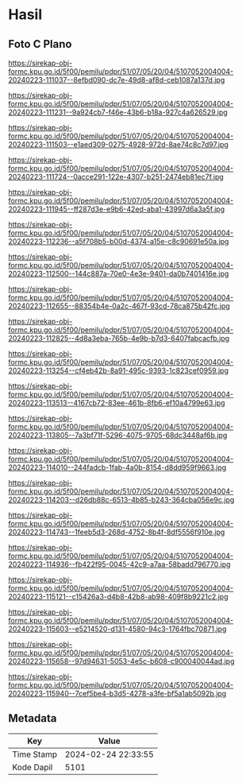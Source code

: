 # Hasil

## Foto C Plano

https://sirekap-obj-formc.kpu.go.id/5f00/pemilu/pdpr/51/07/05/20/04/5107052004004-20240223-111037--8efbd090-dc7e-49d8-af8d-ceb1087a137d.jpg

https://sirekap-obj-formc.kpu.go.id/5f00/pemilu/pdpr/51/07/05/20/04/5107052004004-20240223-111231--9a924cb7-f46e-43b6-b18a-927c4a626529.jpg

https://sirekap-obj-formc.kpu.go.id/5f00/pemilu/pdpr/51/07/05/20/04/5107052004004-20240223-111503--e1aed309-0275-4928-972d-8ae74c8c7d97.jpg

https://sirekap-obj-formc.kpu.go.id/5f00/pemilu/pdpr/51/07/05/20/04/5107052004004-20240223-111724--0acce291-122e-4307-b251-2474eb81ec7f.jpg

https://sirekap-obj-formc.kpu.go.id/5f00/pemilu/pdpr/51/07/05/20/04/5107052004004-20240223-111945--ff287d3e-e9b6-42ed-aba1-43997d6a3a5f.jpg

https://sirekap-obj-formc.kpu.go.id/5f00/pemilu/pdpr/51/07/05/20/04/5107052004004-20240223-112236--a5f708b5-b00d-4374-a15e-c8c90691e50a.jpg

https://sirekap-obj-formc.kpu.go.id/5f00/pemilu/pdpr/51/07/05/20/04/5107052004004-20240223-112500--144c887a-70e0-4e3e-9401-da0b7401416e.jpg

https://sirekap-obj-formc.kpu.go.id/5f00/pemilu/pdpr/51/07/05/20/04/5107052004004-20240223-112655--88354b4e-0a2c-467f-93cd-78ca875b42fc.jpg

https://sirekap-obj-formc.kpu.go.id/5f00/pemilu/pdpr/51/07/05/20/04/5107052004004-20240223-112825--4d8a3eba-765b-4e9b-b7d3-6407fabcacfb.jpg

https://sirekap-obj-formc.kpu.go.id/5f00/pemilu/pdpr/51/07/05/20/04/5107052004004-20240223-113254--cf4eb42b-8a91-495c-9393-1c823cef0959.jpg

https://sirekap-obj-formc.kpu.go.id/5f00/pemilu/pdpr/51/07/05/20/04/5107052004004-20240223-113513--4167cb72-83ee-461b-8fb6-ef10a4799e63.jpg

https://sirekap-obj-formc.kpu.go.id/5f00/pemilu/pdpr/51/07/05/20/04/5107052004004-20240223-113805--7a3bf71f-5296-4075-9705-68dc3448af6b.jpg

https://sirekap-obj-formc.kpu.go.id/5f00/pemilu/pdpr/51/07/05/20/04/5107052004004-20240223-114010--244fadcb-1fab-4a0b-8154-d8dd959f9663.jpg

https://sirekap-obj-formc.kpu.go.id/5f00/pemilu/pdpr/51/07/05/20/04/5107052004004-20240223-114203--d26db88c-6513-4b85-b243-364cba056e9c.jpg

https://sirekap-obj-formc.kpu.go.id/5f00/pemilu/pdpr/51/07/05/20/04/5107052004004-20240223-114743--1feeb5d3-268d-4752-8b4f-8df5556f910e.jpg

https://sirekap-obj-formc.kpu.go.id/5f00/pemilu/pdpr/51/07/05/20/04/5107052004004-20240223-114936--fb422f95-0045-42c9-a7aa-58badd796770.jpg

https://sirekap-obj-formc.kpu.go.id/5f00/pemilu/pdpr/51/07/05/20/04/5107052004004-20240223-115121--c15426a3-d4b8-42b8-ab98-409f8b9221c2.jpg

https://sirekap-obj-formc.kpu.go.id/5f00/pemilu/pdpr/51/07/05/20/04/5107052004004-20240223-115603--e5214520-d131-4580-94c3-1764fbc70871.jpg

https://sirekap-obj-formc.kpu.go.id/5f00/pemilu/pdpr/51/07/05/20/04/5107052004004-20240223-115658--97d94631-5053-4e5c-b608-c900040044ad.jpg

https://sirekap-obj-formc.kpu.go.id/5f00/pemilu/pdpr/51/07/05/20/04/5107052004004-20240223-115940--7cef5be4-b3d5-4278-a3fe-bf5a1ab5092b.jpg


## Metadata

| Key        | Value               |
| ---------- | ------------------- |
| Time Stamp | 2024-02-24 22:33:55 |
| Kode Dapil | 5101                |




